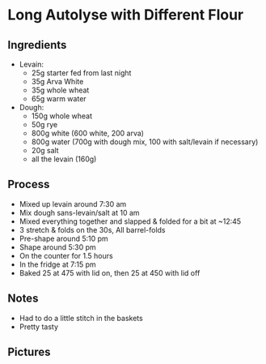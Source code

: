 # Long Autolyse with Different Flour

## Ingredients
- Levain:
  - 25g starter fed from last night
  - 35g Arva White
  - 35g whole wheat
  - 65g warm water
- Dough:
  - 150g whole wheat
  - 50g rye
  - 800g white (600 white, 200 arva)
  - 800g water (700g with dough mix, 100 with salt/levain if necessary)
  - 20g salt
  - all the levain (160g)

## Process
- Mixed up levain around 7:30 am
- Mix dough sans-levain/salt at 10 am
- Mixed everything together and slapped & folded for a bit at ~12:45
- 3 stretch & folds on the 30s, All barrel-folds
- Pre-shape around 5:10 pm
- Shape around 5:30 pm
- On the counter for 1.5 hours
- In the fridge at 7:15 pm
- Baked 25 at 475 with lid on, then 25 at 450 with lid off

## Notes
- Had to do a little stitch in the baskets
- Pretty tasty

## Pictures
